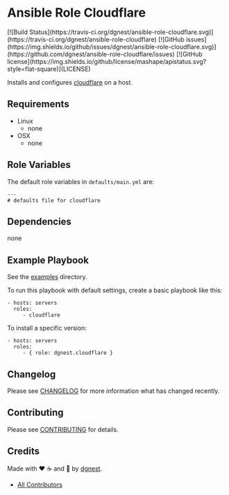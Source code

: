 # Ansible Role Cloudflare

<span class="badges" align="center">
[![Build Status](https://travis-ci.org/dgnest/ansible-role-cloudflare.svg)](https://travis-ci.org/dgnest/ansible-role-cloudflare)
[![GitHub issues](https://img.shields.io/github/issues/dgnest/ansible-role-cloudflare.svg)](https://github.com/dgnest/ansible-role-cloudflare/issues)
[![GitHub license](https://img.shields.io/github/license/mashape/apistatus.svg?style=flat-square)](LICENSE)
</span>

Installs and configures [cloudflare][link-cloudflare] on a host.

## Requirements

 - Linux
   - none
 - OSX
   - none


## Role Variables

The default role variables in `defaults/main.yml` are:

    ---
    # defaults file for cloudflare


## Dependencies

none

## Example Playbook

See the [examples](./examples/) directory.

To run this playbook with default settings, create a basic playbook like this:

    - hosts: servers
      roles:
         - cloudflare

To install a specific version:

    - hosts: servers
      roles:
         - { role: dgnest.cloudflare }


## Changelog

Please see [CHANGELOG](CHANGELOG.md) for more information what has changed recently.

## Contributing

Please see [CONTRIBUTING](CONTRIBUTING.md) for details.

## Credits

Made with :heart: ️:coffee:️ and :pizza: by [dgnest][link-company].

- [All Contributors][link-contributors]


<!-- Other -->

[link-cloudflare]: https://www.cloudflare.com
[link-luis]: https://github.com/luismayta
[link-contributors]: AUTHORS
[link-company]: https://github.com/dgnest
